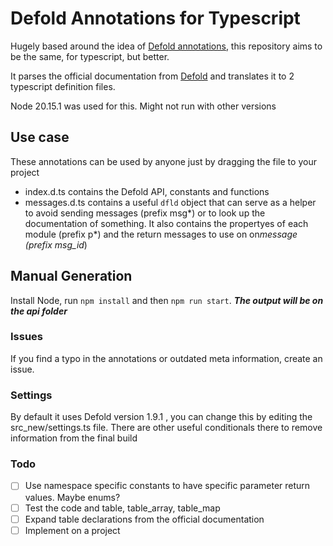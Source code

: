 # Defold Annotations for Typescript

Hugely based around the idea of [Defold annotations](https://github.com/astrochili/defold-annotations/), this repository aims to be the same, for typescript, but better.

It parses the official documentation from [Defold](https://defold.com) and translates it to 2 typescript definition files.

Node 20.15.1 was used for this. Might not run with other versions

<!-- Generated annotations are available on the [Releases](https://github.com/astrochili/defold-annotations/releases) page. -->

## Use case

These annotations can be used by anyone just by dragging the file to your project

-   index.d.ts contains the Defold API, constants and functions
-   messages.d.ts contains a useful `dfld` object that can serve as a helper to avoid sending messages (prefix msg*) or to look up the documentation of something. It also contains the propertyes of each module (prefix p*) and the return messages to use on on*message (prefix msg_id*)

## Manual Generation

Install Node, run `npm install` and then `npm run start`. **_The output will be on the api folder_**

### Issues

If you find a typo in the annotations or outdated meta information, create an issue.

### Settings

By default it uses Defold version 1.9.1 , you can change this by editing the src_new/settings.ts file. There are other useful conditionals there to remove information from the final build

### Todo
- [ ] Use namespace specific constants to have specific parameter return values. Maybe enums?
- [ ] Test the code and table, table_array, table_map
- [ ] Expand table declarations from the official documentation
- [ ] Implement on a project
